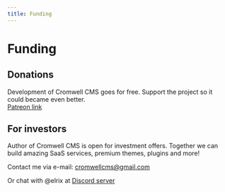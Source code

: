 ```yaml
---
title: Funding
---
```


# Funding

## Donations

Development of Cromwell CMS goes for free. Support the project so it could became even better.  
[Patreon link](https://www.patreon.com/cromwellcms?fan_landing=true)

## For investors

Author of Cromwell CMS is open for investment offers. Together we can build amazing SaaS services, premium themes, plugins and more!

Contact me via e-mail: cromwellcms@gmail.com

Or chat with @elrix at [Discord server](https://discord.gg/mxmJNSZ2gn)
